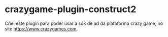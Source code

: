 # crazygame-plugin-construct2

Criei este plugin para poder usar a sdk de ad da plataforma crazy game, no site https://www.crazygames.com.
